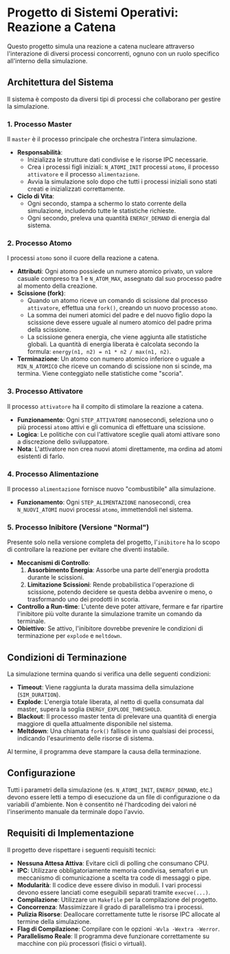 # Progetto di Sistemi Operativi: Reazione a Catena

Questo progetto simula una reazione a catena nucleare attraverso l'interazione di diversi processi concorrenti, ognuno con un ruolo specifico all'interno della simulazione.

## Architettura del Sistema

Il sistema è composto da diversi tipi di processi che collaborano per gestire la simulazione.

### 1. Processo Master

Il `master` è il processo principale che orchestra l'intera simulazione.

* **Responsabilità**:
    * Inizializza le strutture dati condivise e le risorse IPC necessarie.
    * Crea i processi figli iniziali: `N_ATOMI_INIT` processi `atomo`, il processo `attivatore` e il processo `alimentazione`.
    * Avvia la simulazione solo dopo che tutti i processi iniziali sono stati creati e inizializzati correttamente.
* **Ciclo di Vita**:
    * Ogni secondo, stampa a schermo lo stato corrente della simulazione, includendo tutte le statistiche richieste.
    * Ogni secondo, preleva una quantità `ENERGY_DEMAND` di energia dal sistema.

### 2. Processo Atomo

I processi `atomo` sono il cuore della reazione a catena.

* **Attributi**: Ogni atomo possiede un numero atomico privato, un valore casuale compreso tra 1 e `N_ATOM_MAX`, assegnato dal suo processo padre al momento della creazione.
* **Scissione (fork)**:
    * Quando un atomo riceve un comando di scissione dal processo `attivatore`, effettua una `fork()`, creando un nuovo processo `atomo`.
    * La somma dei numeri atomici del padre e del nuovo figlio dopo la scissione deve essere uguale al numero atomico del padre prima della scissione.
    * La scissione genera energia, che viene aggiunta alle statistiche globali. La quantità di energia liberata è calcolata secondo la formula: `energy(n1, n2) = n1 * n2 / max(n1, n2)`.
* **Terminazione**: Un atomo con numero atomico inferiore o uguale a `MIN_N_ATOMICO` che riceve un comando di scissione non si scinde, ma termina. Viene conteggiato nelle statistiche come "scoria".

### 3. Processo Attivatore

Il processo `attivatore` ha il compito di stimolare la reazione a catena.

* **Funzionamento**: Ogni `STEP_ATTIVATORE` nanosecondi, seleziona uno o più processi `atomo` attivi e gli comunica di effettuare una scissione.
* **Logica**: Le politiche con cui l'attivatore sceglie quali atomi attivare sono a discrezione dello sviluppatore.
* **Nota**: L'attivatore non crea nuovi atomi direttamente, ma ordina ad atomi esistenti di farlo.

### 4. Processo Alimentazione

Il processo `alimentazione` fornisce nuovo "combustibile" alla simulazione.

* **Funzionamento**: Ogni `STEP_ALIMENTAZIONE` nanosecondi, crea `N_NUOVI_ATOMI` nuovi processi `atomo`, immettendoli nel sistema.

### 5. Processo Inibitore (Versione "Normal")

Presente solo nella versione completa del progetto, l'`inibitore` ha lo scopo di controllare la reazione per evitare che diventi instabile.

* **Meccanismi di Controllo**:
    1.  **Assorbimento Energia**: Assorbe una parte dell'energia prodotta durante le scissioni.
    2.  **Limitazione Scissioni**: Rende probabilistica l'operazione di scissione, potendo decidere se questa debba avvenire o meno, o trasformando uno dei prodotti in scoria.
* **Controllo a Run-time**: L'utente deve poter attivare, fermare e far ripartire l'inibitore più volte durante la simulazione tramite un comando da terminale.
* **Obiettivo**: Se attivo, l'inibitore dovrebbe prevenire le condizioni di terminazione per `explode` e `meltdown`.

## Condizioni di Terminazione

La simulazione termina quando si verifica una delle seguenti condizioni:

* **Timeout**: Viene raggiunta la durata massima della simulazione (`SIM_DURATION`).
* **Explode**: L'energia totale liberata, al netto di quella consumata dal master, supera la soglia `ENERGY_EXPLODE_THRESHOLD`.
* **Blackout**: Il processo master tenta di prelevare una quantità di energia maggiore di quella attualmente disponibile nel sistema.
* **Meltdown**: Una chiamata `fork()` fallisce in uno qualsiasi dei processi, indicando l'esaurimento delle risorse di sistema.

Al termine, il programma deve stampare la causa della terminazione.

## Configurazione

Tutti i parametri della simulazione (es. `N_ATOMI_INIT`, `ENERGY_DEMAND`, etc.) devono essere letti a tempo di esecuzione da un file di configurazione o da variabili d'ambiente. Non è consentito né l'hardcoding dei valori né l'inserimento manuale da terminale dopo l'avvio.

## Requisiti di Implementazione

Il progetto deve rispettare i seguenti requisiti tecnici:

* **Nessuna Attesa Attiva**: Evitare cicli di polling che consumano CPU.
* **IPC**: Utilizzare obbligatoriamente memoria condivisa, semafori e un meccanismo di comunicazione a scelta tra code di messaggi o pipe.
* **Modularità**: Il codice deve essere diviso in moduli. I vari processi devono essere lanciati come eseguibili separati tramite `execve(...)`.
* **Compilazione**: Utilizzare un `Makefile` per la compilazione del progetto.
* **Concorrenza**: Massimizzare il grado di parallelismo tra i processi.
* **Pulizia Risorse**: Deallocare correttamente tutte le risorse IPC allocate al termine della simulazione.
* **Flag di Compilazione**: Compilare con le opzioni `-Wvla -Wextra -Werror`.
* **Parallelismo Reale**: Il programma deve funzionare correttamente su macchine con più processori (fisici o virtuali).
